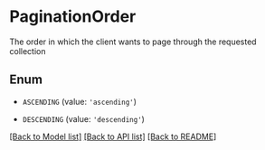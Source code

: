 # PaginationOrder

The order in which the client wants to page through the requested collection

## Enum

* `ASCENDING` (value: `'ascending'`)

* `DESCENDING` (value: `'descending'`)

[[Back to Model list]](../README.md#documentation-for-models) [[Back to API list]](../README.md#documentation-for-api-endpoints) [[Back to README]](../README.md)


